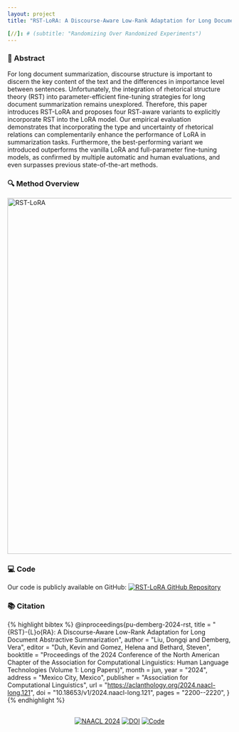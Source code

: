 ```yaml
---
layout: project
title: "RST-LoRA: A Discourse-Aware Low-Rank Adaptation for Long Document Abstractive Summarization"

[//]: # (subtitle: "Randomizing Over Randomized Experiments")
---
```


<script src="https://cdn.mathjax.org/mathjax/latest/MathJax.js?config=TeX-AMS-MML_HTMLorMML" type="text/javascript"></script>

### 📄 Abstract

For long document summarization, discourse structure is important to discern the key content of the text and the differences in importance level between sentences. Unfortunately, the integration of rhetorical structure theory (RST) into parameter-efficient fine-tuning strategies for long document summarization remains unexplored. Therefore, this paper introduces RST-LoRA and proposes four RST-aware variants to explicitly incorporate RST into the LoRA model. Our empirical evaluation demonstrates that incorporating the type and uncertainty of rhetorical relations can complementarily enhance the performance of LoRA in summarization tasks. Furthermore, the best-performing variant we introduced outperforms the vanilla LoRA and full-parameter fine-tuning models, as confirmed by multiple automatic and human evaluations, and even surpasses previous state-of-the-art methods.

### 🔍 Method Overview

<div style="display: flex; justify-content: center;">
    <img src="../assets/publications/NAACL2024/RST-LoRA.png" alt="RST-LoRA" style="max-width:100%; width:800px;">
</div>

### 💻 Code

Our code is publicly available on GitHub: [<img src="https://img.shields.io/badge/GitHub-RST--LoRA-blue?logo=github" alt="RST-LoRA GitHub Repository">](https://github.com/dongqi-me/RST_LoRA)

### 📚 Citation

{% highlight bibtex %}
@inproceedings{pu-demberg-2024-rst,
    title = "{RST}-{L}o{RA}: A Discourse-Aware Low-Rank Adaptation for Long Document Abstractive Summarization",
    author = "Liu, Dongqi  and
      Demberg, Vera",
    editor = "Duh, Kevin  and
      Gomez, Helena  and
      Bethard, Steven",
    booktitle = "Proceedings of the 2024 Conference of the North American Chapter of the Association for Computational Linguistics: Human Language Technologies (Volume 1: Long Papers)",
    month = jun,
    year = "2024",
    address = "Mexico City, Mexico",
    publisher = "Association for Computational Linguistics",
    url = "https://aclanthology.org/2024.naacl-long.121",
    doi = "10.18653/v1/2024.naacl-long.121",
    pages = "2200--2220",
}
{% endhighlight %}

<div style="text-align: center; margin-top: 30px;">
    <a href="https://aclanthology.org/2024.naacl-long.121" target="_blank"><img src="https://img.shields.io/badge/NAACL-2024-blue" alt="NAACL 2024"></a>
    <a href="https://doi.org/10.18653/v1/2024.naacl-long.121" target="_blank"><img src="https://img.shields.io/badge/DOI-10.18653%2Fv1%2F2024.naacl--long.121-orange" alt="DOI"></a>
    <a href="https://github.com/dongqi-me/RST_LoRA" target="_blank"><img src="https://img.shields.io/badge/Code-Available-green?logo=github" alt="Code"></a>
</div>

